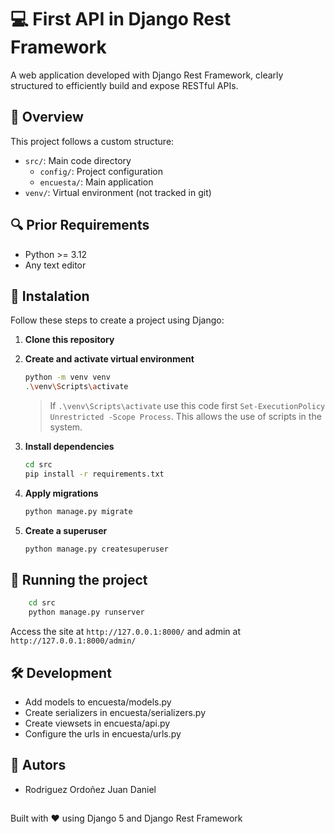 # 💻 First API in Django Rest Framework
A web application developed with Django Rest Framework, clearly structured to efficiently build and expose RESTful APIs.

## 📃 Overview

This project follows a custom structure:
- `src/`: Main code directory
  - `config/`: Project configuration
  - `encuesta/`: Main application
- `venv/`: Virtual environment (not tracked in git)

## 🔍 Prior Requirements

-   Python >= 3.12
-   Any text editor

## 🔧 Instalation

Follow these steps to create a project using Django:

1.  **Clone this repository**

2.  **Create and activate virtual environment**

    ```bash
    python -m venv venv
    .\venv\Scripts\activate
    ```
    > If `.\venv\Scripts\activate` use this code first `Set-ExecutionPolicy Unrestricted -Scope Process`. This allows the use of scripts in the system.

3.  **Install dependencies**

    ```bash
    cd src
    pip install -r requirements.txt
    ```

4.  **Apply migrations**

    ```bash
    python manage.py migrate
    ```
    
4.  **Create a superuser**

    ```bash
    python manage.py createsuperuser
    ```
    
## 🚀 Running the project
```bash
    cd src
    python manage.py runserver
```

Access the site at `http://127.0.0.1:8000/` and admin at `http://127.0.0.1:8000/admin/`

## 🛠 Development
- Add models to encuesta/models.py
- Create serializers in encuesta/serializers.py
- Create viewsets in encuesta/api.py
- Configure the urls in encuesta/urls.py

## 👤 Autors
- Rodriguez Ordoñez Juan Daniel
  
##
Built with ❤️ using Django 5 and Django Rest Framework



 

